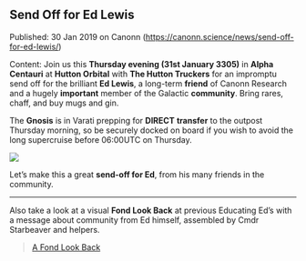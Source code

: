 ## Send Off for Ed Lewis

Published: 30 Jan 2019 on Canonn (https://canonn.science/news/send-off-for-ed-lewis/)

Content: Join us this **Thursday evening (31st January 3305)** in **Alpha Centauri** at **Hutton Orbital** with **The Hutton Truckers** for an impromptu send off for the brilliant **Ed Lewis**, a long-term **friend** of Canonn Research and a hugely **important** member of the Galactic **community**. Bring rares, chaff, and buy mugs and gin.

The **Gnosis** is in Varati prepping for **DIRECT** **transfer** to the outpost Thursday morning, so be securely docked on board if you wish to avoid the long supercruise before 06:00UTC on Thursday.

![](https://canonn.science/wp-content/uploads/2019/01/Ed-Leaving-Do-300x198.png)

Let’s make this a great **send-off for Ed**, from his many friends in the community.

* * *

Also take a look at a visual **Fond Look Back** at previous Educating Ed’s with a message about community from Ed himself, assembled by Cmdr Starbeaver and helpers.

> 
> [A Fond Look Back](https://canonn.science/media/a-fond-look-back/)